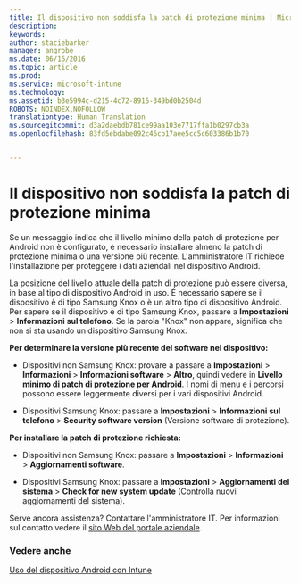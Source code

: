```yaml
---
title: Il dispositivo non soddisfa la patch di protezione minima | Microsoft Intune
description: 
keywords: 
author: staciebarker
manager: angrobe
ms.date: 06/16/2016
ms.topic: article
ms.prod: 
ms.service: microsoft-intune
ms.technology: 
ms.assetid: b3e5994c-d215-4c72-8915-349bd0b2504d
ROBOTS: NOINDEX,NOFOLLOW
translationtype: Human Translation
ms.sourcegitcommit: d3a2daebdb781ce99aa103e7717ffa1b0297cb3a
ms.openlocfilehash: 83fd5ebdabe092c46cb17aee5cc5c603386b1b70


---
```


# Il dispositivo non soddisfa la patch di protezione minima

Se un messaggio indica che il livello minimo della patch di protezione per Android non è configurato, è necessario installare almeno la patch di protezione minima o una versione più recente. L'amministratore IT richiede l'installazione per proteggere i dati aziendali nel dispositivo Android.

La posizione del livello attuale della patch di protezione può essere diversa, in base al tipo di dispositivo Android in uso. È necessario sapere se il dispositivo è di tipo Samsung Knox o è un altro tipo di dispositivo Android. Per sapere se il dispositivo è di tipo Samsung Knox, passare a **Impostazioni** > **Informazioni sul telefono**. Se la parola "Knox" non appare, significa che non si sta usando un dispositivo Samsung Knox.

**Per determinare la versione più recente del software nel dispositivo:**

- Dispositivi non Samsung Knox: provare a passare a **Impostazioni** > **Informazioni** > **Informazioni software** > **Altro**, quindi vedere in **Livello minimo di patch di protezione per Android**. I nomi di menu e i percorsi possono essere leggermente diversi per i vari dispositivi Android.

- Dispositivi Samsung Knox: passare a **Impostazioni** > **Informazioni sul telefono** > **Security software version** (Versione software di protezione).

**Per installare la patch di protezione richiesta:**

- Dispositivi non Samsung Knox: passare a **Impostazioni** > **Informazioni** > **Aggiornamenti software**.

- Dispositivi Samsung Knox: passare a **Impostazioni** > **Aggiornamenti del sistema** > **Check for new system update** (Controlla nuovi aggiornamenti del sistema).

Serve ancora assistenza? Contattare l'amministratore IT. Per informazioni sul contatto vedere il [sito Web del portale aziendale](http://portal.manage.microsoft.com).

### Vedere anche
[Uso del dispositivo Android con Intune](using-your-android-device-with-intune.md)



<!--HONumber=Aug16_HO4-->



